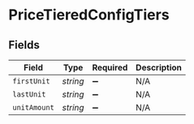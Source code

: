 # PriceTieredConfigTiers


## Fields

| Field              | Type               | Required           | Description        |
| ------------------ | ------------------ | ------------------ | ------------------ |
| `firstUnit`        | *string*           | :heavy_minus_sign: | N/A                |
| `lastUnit`         | *string*           | :heavy_minus_sign: | N/A                |
| `unitAmount`       | *string*           | :heavy_minus_sign: | N/A                |